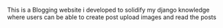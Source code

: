 This is a Blogging website i developed to solidify my django knowledge where users can be able to create post upload images and read the posts
